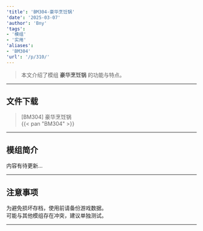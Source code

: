 ```yaml
---
'title': 'BM304-豪华烹饪锅'
'date': '2025-03-07'
'author': 'Bny'
'tags':
- '模组'
- '实用'
'aliases':
- 'BM304'
'url': '/p/310/'
---
```


> 本文介绍了模组 **豪华烹饪锅** 的功能与特点。

---

## 文件下载

> [BM304] 豪华烹饪锅  
{{< pan "BM304" >}}  

---

## 模组简介

>  
内容有待更新...  

---

## 注意事项

>  
为避免损坏存档，使用前请备份游戏数据。  
可能与其他模组存在冲突，建议单独测试。  

---

